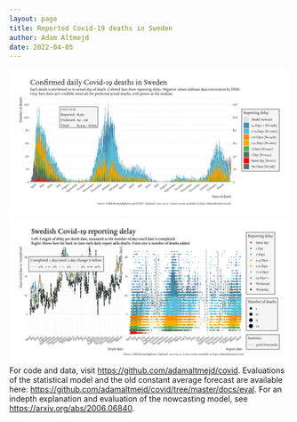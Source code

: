 ```yaml
---
layout: page
title: Reported Covid-19 deaths in Sweden
author: Adam Altmejd
date: 2022-04-05
---
```


![Graph of Swedish Covid-19 deaths with reporting delay.](deaths_lag_sweden_2022-04-05.png "Swedish Covid-19 deaths.")
![Graph of Swedish Covid-19 reporting delay in daily deaths.](lag_trend_sweden_2022-04-05.png "Trend in Swedish Covid-19 mortality reporting delay.")
For code and data, visit <https://github.com/adamaltmejd/covid>.
Evaluations of the statistical model and the old constant average forecast are available here: <https://github.com/adamaltmejd/covid/tree/master/docs/eval>.
For an indepth explanation and evaluation of the nowcasting model, see <https://arxiv.org/abs/2006.06840>.
